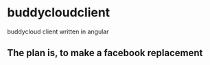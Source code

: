 # buddycloudclient
buddycloud client written in angular

## The plan is, to make a facebook replacement

